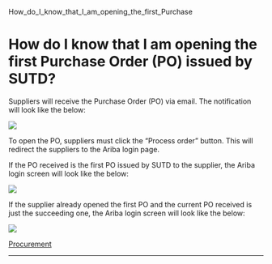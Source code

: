 How_do_I_know_that_I_am_opening_the_first_Purchase



How do I know that I am opening the first Purchase Order (PO) issued by SUTD?
=============================================================================

Suppliers will receive the Purchase Order (PO) via email. The notification will look like the below:

![](https://www.sutd.edu.sg/wp-content/uploads/2024/12/SUTD-Procurement-FAQ-firstPO-01-v2.jpg)


To open the PO, suppliers must click the “Process order” button. This will redirect the suppliers to the Ariba login page.



If the PO received is the first PO issued by SUTD to the supplier, the Ariba login screen will look like the below:

![](https://www.sutd.edu.sg/wp-content/uploads/2024/12/SUTD-Procurement-FAQ-firstPO-02.jpg)


If the supplier already opened the first PO and the current PO received is just the succeeding one, the Ariba login screen will look like the below:

![](https://www.sutd.edu.sg/wp-content/uploads/2024/12/SUTD-Procurement-FAQ-firstPO-03.jpg)

[Procurement](https://www.sutd.edu.sg/tag/procurement/)

---

